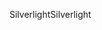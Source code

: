 <span data-ttu-id="4c26c-101">Silverlight</span><span class="sxs-lookup"><span data-stu-id="4c26c-101">Silverlight</span></span>